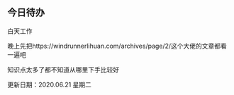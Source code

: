 ## 今日待办



白天工作

晚上先把https://windrunnerlihuan.com/archives/page/2/这个大佬的文章都看一遍吧

知识点太多了都不知道从哪里下手比较好



更新日期：2020.06.21 星期二
